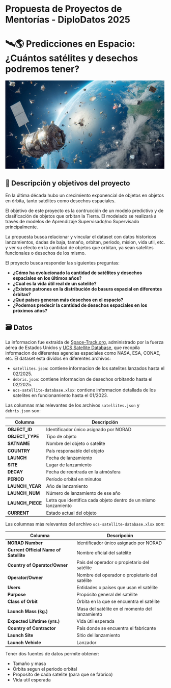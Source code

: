 
# Propuesta de Proyectos de Mentorías - DiploDatos 2025

# 🛰🌎 **Predicciones en Espacio: ¿Cuántos satélites y desechos podremos tener?**

<img src="https://github.com/EnzoRg/space_debris/blob/main/image/portada.png" alt="Table" width="500"/>

## 📌 Descripción y objetivos del proyecto

En la última década hubo un crecimiento exponencial de objetos en objetos en órbita, tanto satélites como desechos espaciales. 


El objetivo de este proyecto es la contrucción de un modelo predictivo y de clasificación de objetos que orbitan la Tierra.  El modelado se realizará a través de modelos de Aprendizaje Supervisado/no Supervisado principalmente.

La propuesta busca relacionar y vincular el dataset con datos historicos lanzamientos, dadas de baja, tamaño, orbitan, periodo, mision, vida util, etc. y ver su efecto en la cantidad de objetos que orbitan, ya sean satelites funcionales o desechos de los mismo. 

El proyecto busca responder las siguientes preguntas:

- **¿Cómo ha evolucionado la cantidad de satélites y desechos espaciales en los últimos años?**
- **¿Cual es la vida útil real de un satelite?**
- **¿Existen patrones en la distribución de basura espacial en diferentes órbitas?**
- **¿Qué países generan más desechos en el espacio?**
- **¿Podemos predecir la cantidad de desechos espaciales en los próximos años?**

## 🗃 Datos 

La informacion fue extraida de [Space-Track.org](https://www.space-track.org/), administrado por la fuerza aérea de Estados Unidos y [UCS Satellite Database](https://www.ucsusa.org/resources/satellite-database), que recopila informacion de diferentes agencias espaciales como NASA, ESA, CONAE, etc. El dataset esta dividos en diferentes archivos:

- `satellites.json`: contiene informacion de los satelites lanzados hasta el 02/2025.
- `debris.json`: contiene informacion de desechos orbitando hasta el 02/2025.
- `ucs-satellite-database.xlsx`: contiene informacion detallada de los satelites en funcionamiento hasta el 01/2023.

Las columnas más relevantes de los archivos `satellites.json` y `debris.json` son:

| **Columna**        | **Descripción** |
|--------------------|---------------|
| **OBJECT_ID**      | Identificador único asignado por NORAD |
| **OBJECT_TYPE**    | Tipo de objeto |
| **SATNAME**        | Nombre del objeto o satélite |
| **COUNTRY**        | País responsable del objeto |
| **LAUNCH**         | Fecha de lanzamiento |
| **SITE**           | Lugar de lanzamiento |
| **DECAY**          | Fecha de reentrada en la atmósfera |
| **PERIOD**         | Período orbital en minutos |
| **LAUNCH_YEAR**    | Año de lanzamiento |
| **LAUNCH_NUM**     | Número de lanzamiento de ese año |
| **LAUNCH_PIECE**   | Letra que identifica cada objeto dentro de un mismo lanzamiento |
| **CURRENT**        | Estado actual del objeto |


Las columnas más relevantes del archivo `ucs-satellite-database.xlsx` son:


| **Columna**                           | **Descripción**                                                                 |
|---------------------------------------|---------------------------------------------------------------------------------|
| **NORAD Number**                      | Identificador único asignado por NORAD |
| **Current Official Name of Satellite** | Nombre oficial del satélite |
| **Country of Operator/Owner**         | País del operador o propietario del satélite |
| **Operator/Owner**                    | Nombre del operador o propietario del satélite |
| **Users**                             | Entidades o países que usan el satélite |
| **Purpose**                           | Propósito general del satélite |
| **Class of Orbit**                    | Órbita en la que se encuentra el satélite |
| **Launch Mass (kg.)**                 | Masa del satélite en el momento del lanzamiento |
| **Expected Lifetime (yrs.)**          | Vida útil esperada |
| **Country of Contractor**             | País donde se encuentra el fabricante |
| **Launch Site**                       | Sitio del lanzamiento |
| **Launch Vehicle**                    | Lanzador |


Tener dos fuentes de datos permite obtener: 

- Tamaño y masa
- Órbita segun el periodo orbital
- Proposito de cada satelite (para que se fabrico)
- Vida util esperada
